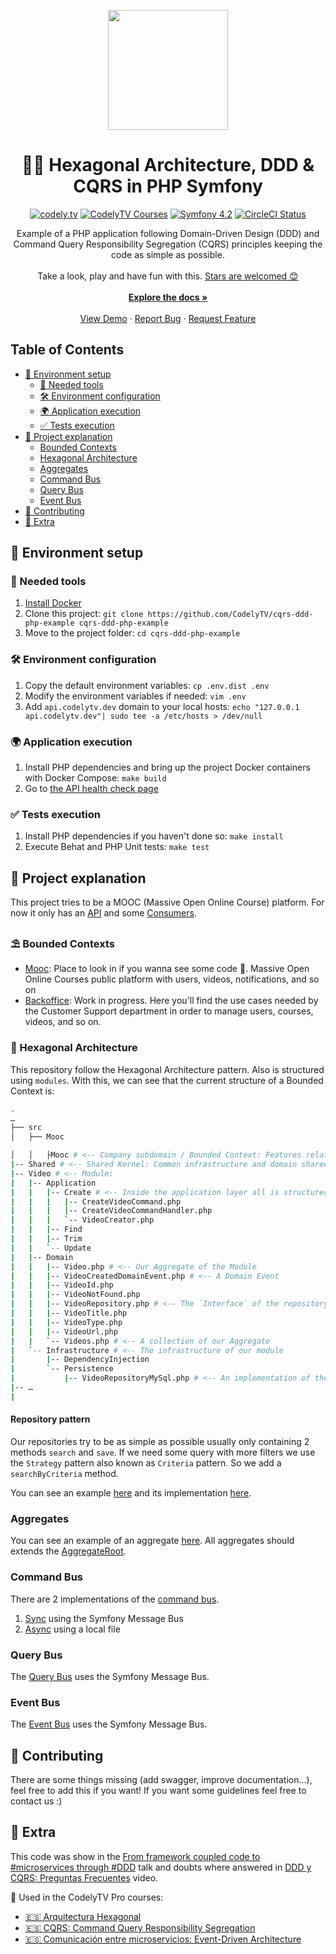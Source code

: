 <p align="center">
  <a href="http://codely.tv">
    <img src="http://codely.tv/wp-content/uploads/2016/05/cropped-logo-codelyTV.png" width="192px" height="192px"/>
  </a>
</p>

<h1 align="center">
  🐘🎯 Hexagonal Architecture, DDD & CQRS in PHP Symfony
</h1>

<p align="center">
    <a href="https://github.com/CodelyTV"><img src="https://img.shields.io/badge/CodelyTV-OS-green.svg?style=flat-square" alt="codely.tv"/></a>
    <a href="http://pro.codely.tv"><img src="https://img.shields.io/badge/CodelyTV-PRO-black.svg?style=flat-square" alt="CodelyTV Courses"/></a>
    <a href="#"><img src="https://img.shields.io/badge/Symfony-4.2-purple.svg?style=flat-square&logo=symfony" alt="Symfony 4.2"/></a>
    <a href="https://circleci.com/gh/CodelyTV/cqrs-ddd-php-example/tree/master"><img src="https://circleci.com/gh/CodelyTV/cqrs-ddd-php-example/tree/master.svg?style=svg&circle-token=ce12d04556fa79b78bb2beefa0356a6f6934b26b" alt="CircleCI Status"/></a>
</p>

<p align="center">
  Example of a PHP application following Domain-Driven Design (DDD) and
  Command Query Responsibility Segregation (CQRS) principles keeping the code as simple as possible.
  <br />
  <br />
  Take a look, play and have fun with this.
  <a href="https://github.com/CodelyTV/cqrs-ddd-php-example/stargazers">Stars are welcomed 😊</a>
  <br />
  <br />
  <a href="#table-of-contents"><strong>Explore the docs »</strong></a>
  <br />
  <br />
  <a href="https://www.youtube.com/watch?v=1kaP39W80zQ">View Demo</a>
  ·
  <a href="https://github.com/CodelyTV/cqrs-ddd-php-example/issues">Report Bug</a>
  ·
  <a href="https://github.com/CodelyTV/cqrs-ddd-php-example/issues">Request Feature</a>
</p>


<!-- TABLE OF CONTENTS -->
## Table of Contents

* [🚀 Environment setup](#-environment-setup)
  * [🐳 Needed tools](#-needed-tools)
  * [🛠️ Environment configuration](#-environment-configuration)
  * [🌍 Application execution](#-application-execution)
  * [✅ Tests execution](#-tests-execution)
* [🤔 Project explanation](#-project-explanation)
  * [Bounded Contexts](#bounded-contexts)
  * [Hexagonal Architecture](#hexagonal-architecture)
  * [Aggregates](#aggregates)
  * [Command Bus](#command-bus)
  * [Query Bus](#query-bus)
  * [Event Bus](#event-bus)
* [🤝 Contributing](#-contributing)
* [🤩 Extra](#-extra)

## 🚀 Environment setup

### 🐳 Needed tools

1. [Install Docker](https://www.docker.com/get-started) 
2. Clone this project: `git clone https://github.com/CodelyTV/cqrs-ddd-php-example cqrs-ddd-php-example`
3. Move to the project folder: `cd cqrs-ddd-php-example`

### 🛠️ Environment configuration

1. Copy the default environment variables: `cp .env.dist .env`
2. Modify the environment variables if needed: `vim .env`
3. Add `api.codelytv.dev` domain to your local hosts: `echo "127.0.0.1 api.codelytv.dev"| sudo tee -a /etc/hosts > /dev/null`

### 🌍 Application execution

1. Install PHP dependencies and bring up the project Docker containers with Docker Compose: `make build`
2. Go to [the API health check page](http://api.codelytv.dev:8030/status)

### ✅ Tests execution

1. Install PHP dependencies if you haven't done so: `make install`
2. Execute Behat and PHP Unit tests: `make test`

## 🤔 Project explanation

This project tries to be a MOOC (Massive Open Online Course) platform.
For now it only has an [API](applications/mooc_backend/src/Controller)
and some [Consumers](applications/mooc_backend/src/Command).

### ⛱️ Bounded Contexts

* [Mooc](src/Mooc): Place to look in if you wanna see some code 🙂. Massive Open Online Courses public platform with users, videos, notifications, and so on
* [Backoffice](src/Backoffice): Work in progress. Here you'll find the use cases needed by the Customer Support department in order to manage users, courses, videos, and so on.

### 🎯 Hexagonal Architecture

This repository follow the Hexagonal Architecture pattern. Also is structured using `modules`.
With this, we can see that the current structure of a Bounded Context is:

```bash
.
…
├── src
│   ├── Mooc

│   │   ├Mooc # <-- Company subdomain / Bounded Context: Features related to one of the company business lines / products
|-- Shared # <-- Shared Kernel: Common infrastructure and domain shared between the different Bounded Contexts 
|-- Video # <-- Module: 
|   |-- Application
|   |   |-- Create # <-- Inside the application layer all is structured by actions
|   |   |   |-- CreateVideoCommand.php
|   |   |   |-- CreateVideoCommandHandler.php
|   |   |   `-- VideoCreator.php
|   |   |-- Find
|   |   |-- Trim
|   |   `-- Update
|   |-- Domain
|   |   |-- Video.php # <-- Our Aggregate of the Module
|   |   |-- VideoCreatedDomainEvent.php # <-- A Domain Event
|   |   |-- VideoId.php
|   |   |-- VideoNotFound.php
|   |   |-- VideoRepository.php # <-- The `Interface` of the repository is inside Domain
|   |   |-- VideoTitle.php
|   |   |-- VideoType.php
|   |   |-- VideoUrl.php
|   |   `-- Videos.php # <-- A collection of our Aggregate
|   `-- Infrastructure # <-- The infrastructure of our module 
|       |-- DependencyInjection
|       `-- Persistence
|           |-- VideoRepositoryMySql.php # <-- An implementation of the repository
|-- …
|   

```

#### Repository pattern
Our repositories try to be as simple as possible usually only containing 2 methods `search` and `save`.
If we need some query with more filters we use the `Strategy` pattern also known as `Criteria` pattern. So we add a
`searchByCriteria` method.

You can see an example [here](src/Mooc/Video/Domain/VideoRepository.php)
and its implementation [here](src/Mooc/Video/Infrastructure/Persistence/VideoRepositoryMySql.php). 

### Aggregates
You can see an example of an aggregate [here](src/Mooc/Video/Domain/Video.php). All aggregates should
extends the [AggregateRoot](src/Shared/Domain/Aggregate/AggregateRoot.php).

### Command Bus
There are 2 implementations of the [command bus](src/Shared/Domain/Bus/Command/CommandBus.php).
1. [Sync](src/Shared/Infrastructure/Bus/Command/SymfonySyncCommandBus.php) using the Symfony Message Bus
2. [Async](src/Shared/Infrastructure/Bus/Command/CommandBusAsync.php) using a local file

### Query Bus
The [Query Bus](src/Shared/Infrastructure/Bus/Query/SymfonySyncQueryBus.php) uses the Symfony Message Bus.

### Event Bus
The [Event Bus](src/Shared/Infrastructure/Bus/Event/SymfonySyncEventBus.php) uses the Symfony Message Bus.

## 🤔  Contributing
There are some things missing (add swagger, improve documentation...), feel free to add this if you want! If you want 
some guidelines feel free to contact us :)

## 🤩 Extra
This code was show in the [From framework coupled code to #microservices through #DDD](http://codely.tv/screencasts/codigo-acoplado-framework-microservicios-ddd) talk and doubts where answered in [DDD y CQRS: Preguntas Frecuentes](http://codely.tv/screencasts/ddd-cqrs-preguntas-frecuentes/) video.

🎥 Used in the CodelyTV Pro courses:
* [🇪🇸 Arquitectura Hexagonal](https://pro.codely.tv/library/arquitectura-hexagonal/66748/about/)
* [🇪🇸 CQRS: Command Query Responsibility Segregation](https://pro.codely.tv/library/cqrs-command-query-responsibility-segregation-3719e4aa/62554/about/)
* [🇪🇸 Comunicación entre microservicios: Event-Driven Architecture](https://pro.codely.tv/library/comunicacion-entre-microservicios-event-driven-architecture/74823/about/)
